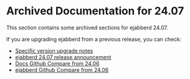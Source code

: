 # Archived Documentation for 24.07

This section contains some archived sections for ejabberd 24.07.

If you are upgrading ejabberd from a previous release, you can check:

* [Specific version upgrade notes](upgrade.md)
* [ejabberd 24.07 release announcement](https://www.process-one.net/blog/ejabberd-24-07/)
* [Docs Github Compare from 24.06](https://github.com/processone/docs.ejabberd.im/compare/24.06..24.07)
* [ejabberd Github Compare from 24.06](https://github.com/processone/ejabberd/compare/24.06..24.07)

